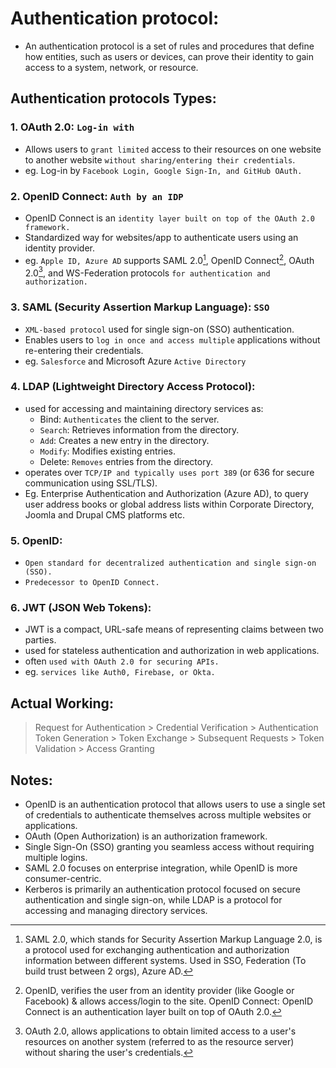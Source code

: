 # Authentication protocol:
- An authentication protocol is a set of rules and procedures that define how entities, such as users or devices, can prove their identity to gain access to a system, network, or resource.

## Authentication protocols Types:

### 1. OAuth 2.0: `Log-in with`
- Allows users to `grant limited` access to their resources on one website to another website `without sharing/entering their credentials`.
- eg. Log-in by `Facebook Login, Google Sign-In, and GitHub OAuth.`

### 2. OpenID Connect: `Auth by an IDP`
- OpenID Connect is an `identity layer built on top of the OAuth 2.0 framework.`
- Standardized way for websites/app to authenticate users using an identity provider.
- eg. `Apple ID, Azure AD` supports SAML 2.0[^1], OpenID Connect[^2], OAuth 2.0[^3], and WS-Federation protocols `for authentication and authorization.`


### 3. SAML (Security Assertion Markup Language): `SSO`
- `XML-based protocol` used for single sign-on (SSO) authentication.
- Enables users to `log in once and access multiple` applications without re-entering their credentials. 
- eg. `Salesforce` and Microsoft Azure `Active Directory`

### 4. LDAP (Lightweight Directory Access Protocol):
- used for accessing and maintaining directory services as:
  - Bind: `Authenticates` the client to the server.
  - `Search`: Retrieves information from the directory.
  - `Add`: Creates a new entry in the directory.
  - `Modify`: Modifies existing entries.
  - Delete: `Removes` entries from the directory.
- operates over `TCP/IP and typically uses port 389` (or 636 for secure communication using SSL/TLS).
- Eg. Enterprise Authentication and Authorization (Azure AD), to query user address books or global address lists within Corporate Directory, Joomla and Drupal CMS platforms etc.

### 5. OpenID:
- `Open standard for decentralized authentication and single sign-on (SSO).`
- `Predecessor to OpenID Connect.`

### 6. JWT (JSON Web Tokens):
- JWT is a compact, URL-safe means of representing claims between two parties.
- used for stateless authentication and authorization in web applications.
- often `used with OAuth 2.0 for securing APIs.`
- eg. `services like Auth0, Firebase, or Okta.`

## Actual Working:
> Request for Authentication > Credential Verification > Authentication Token Generation > Token Exchange > Subsequent Requests > Token Validation > Access Granting

## Notes: 
- OpenID is an authentication protocol that allows users to use a single set of credentials to authenticate themselves across multiple websites or applications.
- OAuth (Open Authorization) is an authorization framework.
- Single Sign-On (SSO) granting you seamless access without requiring multiple logins.
- SAML 2.0 focuses on enterprise integration, while OpenID is more consumer-centric.
- Kerberos is primarily an authentication protocol focused on secure authentication and single sign-on, while LDAP is a protocol for accessing and managing directory services.

[^1]: SAML 2.0, which stands for Security Assertion Markup Language 2.0, is a protocol used for exchanging authentication and authorization information between different systems. Used in SSO, Federation (To build trust between 2 orgs), Azure AD.
[^2]: OpenID, verifies the user from an identity provider (like Google or Facebook) & allows access/login to the site. OpenID Connect: OpenID Connect is an authentication layer built on top of OAuth 2.0.
[^3]: OAuth 2.0, allows applications to obtain limited access to a user's resources on another system (referred to as the resource server) without sharing the user's credentials.
